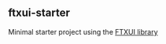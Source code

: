 ftxui-starter
-------------

Minimal starter project using the [FTXUI library](https://github.com/ArthurSonzogni/ftxui)